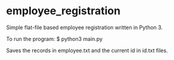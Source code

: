 # employee_registration
Simple flat-file based employee registration written in Python 3.

To run the program:
$ python3 main.py

Saves the records in employee.txt and the current id in id.txt files.

